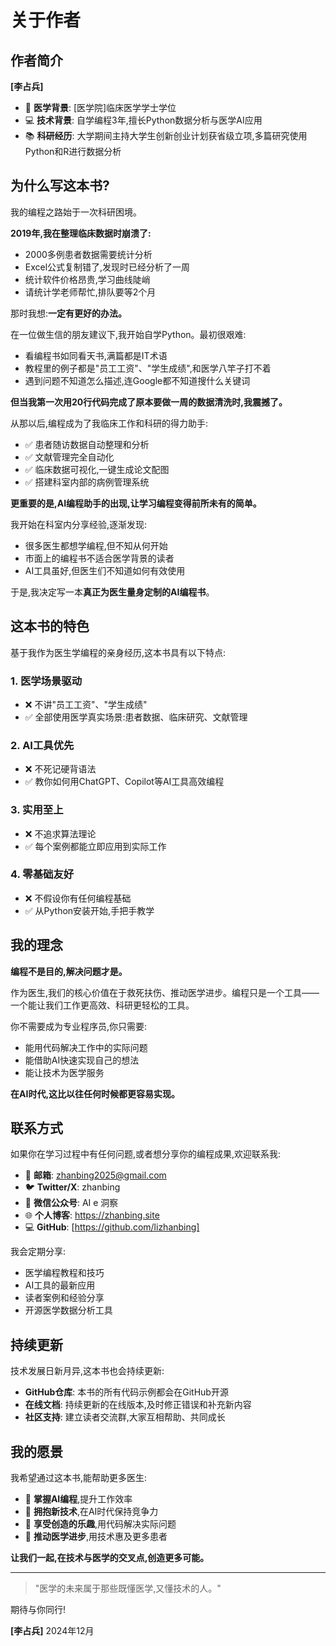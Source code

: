 # 关于作者

## 作者简介

**[李占兵]**

- 🏥 **医学背景**: [医学院]临床医学学士学位
- 💻 **技术背景**: 自学编程3年,擅长Python数据分析与医学AI应用
- 📚 **科研经历**: 大学期间主持大学生创新创业计划获省级立项,多篇研究使用Python和R进行数据分析

## 为什么写这本书?

我的编程之路始于一次科研困境。

**2019年,我在整理临床数据时崩溃了:**

- 2000多例患者数据需要统计分析
- Excel公式复制错了,发现时已经分析了一周
- 统计软件价格昂贵,学习曲线陡峭
- 请统计学老师帮忙,排队要等2个月

那时我想:**一定有更好的办法。**

在一位做生信的朋友建议下,我开始自学Python。最初很艰难:

- 看编程书如同看天书,满篇都是IT术语
- 教程里的例子都是"员工工资"、"学生成绩",和医学八竿子打不着
- 遇到问题不知道怎么描述,连Google都不知道搜什么关键词

**但当我第一次用20行代码完成了原本要做一周的数据清洗时,我震撼了。**

从那以后,编程成为了我临床工作和科研的得力助手:

- ✅ 患者随访数据自动整理和分析
- ✅ 文献管理完全自动化
- ✅ 临床数据可视化,一键生成论文配图
- ✅ 搭建科室内部的病例管理系统

**更重要的是,AI编程助手的出现,让学习编程变得前所未有的简单。**

我开始在科室内分享经验,逐渐发现:
- 很多医生都想学编程,但不知从何开始
- 市面上的编程书不适合医学背景的读者
- AI工具虽好,但医生们不知道如何有效使用

于是,我决定写一本**真正为医生量身定制的AI编程书**。

## 这本书的特色

基于我作为医生学编程的亲身经历,这本书具有以下特点:

### 1. 医学场景驱动
- ❌ 不讲"员工工资"、"学生成绩"
- ✅ 全部使用医学真实场景:患者数据、临床研究、文献管理

### 2. AI工具优先
- ❌ 不死记硬背语法
- ✅ 教你如何用ChatGPT、Copilot等AI工具高效编程

### 3. 实用至上
- ❌ 不追求算法理论
- ✅ 每个案例都能立即应用到实际工作

### 4. 零基础友好
- ❌ 不假设你有任何编程基础
- ✅ 从Python安装开始,手把手教学

## 我的理念

**编程不是目的,解决问题才是。**

作为医生,我们的核心价值在于救死扶伤、推动医学进步。编程只是一个工具——一个能让我们工作更高效、科研更轻松的工具。

你不需要成为专业程序员,你只需要:
- 能用代码解决工作中的实际问题
- 能借助AI快速实现自己的想法
- 能让技术为医学服务

**在AI时代,这比以往任何时候都更容易实现。**

## 联系方式

如果你在学习过程中有任何问题,或者想分享你的编程成果,欢迎联系我:

- 📧 **邮箱**: zhanbing2025@gmail.com
- 🐦 **Twitter/X**: zhanbing
- 💬 **微信公众号**: AI e 洞察
- 🌐 **个人博客**: https://zhanbing.site
- 💻 **GitHub**: [https://github.com/lizhanbing]

我会定期分享:
- 医学编程教程和技巧
- AI工具的最新应用
- 读者案例和经验分享
- 开源医学数据分析工具

## 持续更新

技术发展日新月异,这本书也会持续更新:

- **GitHub仓库**: 本书的所有代码示例都会在GitHub开源
- **在线文档**: 持续更新的在线版本,及时修正错误和补充新内容
- **社区支持**: 建立读者交流群,大家互相帮助、共同成长

## 我的愿景

我希望通过这本书,能帮助更多医生:

- 🎯 **掌握AI编程**,提升工作效率
- 🎯 **拥抱新技术**,在AI时代保持竞争力
- 🎯 **享受创造的乐趣**,用代码解决实际问题
- 🎯 **推动医学进步**,用技术惠及更多患者

**让我们一起,在技术与医学的交叉点,创造更多可能。**

---

> "医学的未来属于那些既懂医学,又懂技术的人。"

期待与你同行!

**[李占兵]**
2024年12月
